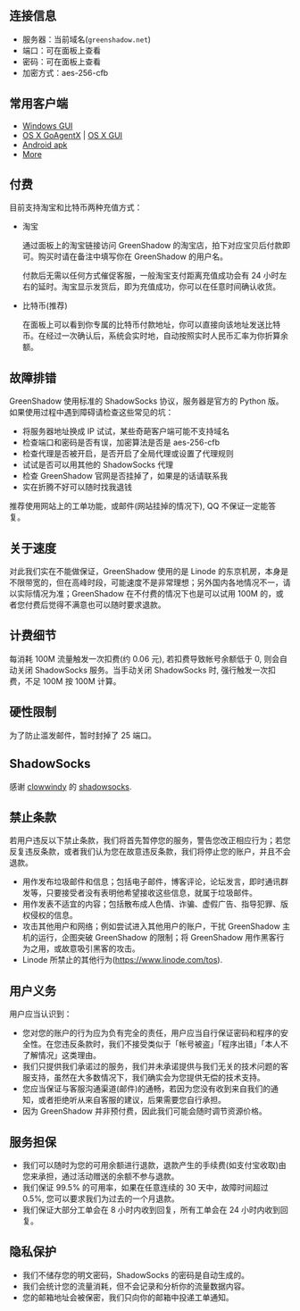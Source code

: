 ## 连接信息

* 服务器：当前域名(`greenshadow.net`)
* 端口：可在面板上查看
* 密码：可在面板上查看
* 加密方式：aes-256-cfb

## 常用客户端

* [Windows GUI](http://pan.baidu.com/s/1qWry1Co)
* [OS X GoAgentX](http://pan.baidu.com/s/1xWGyE) | [OS X GUI](http://pan.baidu.com/s/1i3va6ZN)
* [Android apk](http://pan.baidu.com/s/1sjjUTgL)
* [More](http://shadowsocks.org/en/download/clients.html)

## 付费
目前支持淘宝和比特币两种充值方式：

* 淘宝

    通过面板上的淘宝链接访问 GreenShadow 的淘宝店，拍下对应宝贝后付款即可。购买时请在备注中填写你在 GreenShadow 的用户名。

    付款后无需以任何方式催促客服，一般淘宝支付距离充值成功会有 24 小时左右的延时。淘宝显示发货后，即为充值成功，你可以在任意时间确认收货。

* 比特币(推荐)

    在面板上可以看到你专属的比特币付款地址，你可以直接向该地址发送比特币。在经过一次确认后，系统会实时地，自动按照实时人民币汇率为你折算余额。

## 故障排错

GreenShadow 使用标准的 ShadowSocks 协议，服务器是官方的 Python 版。如果使用过程中遇到障碍请检查这些常见的坑：

* 将服务器地址换成 IP 试试，某些奇葩客户端可能不支持域名
* 检查端口和密码是否有误，加密算法是否是 aes-256-cfb
* 检查代理是否被开启，是否开启了全局代理或设置了代理规则
* 试试是否可以用其他的 ShadowSocks 代理
* 检查 GreenShadow 官网是否挂掉了，如果是的话请联系我
* 实在折腾不好可以随时找我退钱

推荐使用网站上的工单功能，或邮件(网站挂掉的情况下), QQ 不保证一定能答复。

## 关于速度
对此我们实在不能做保证，GreenShadow 使用的是 Linode 的东京机房，本身是不限带宽的，但在高峰时段，可能速度不是非常理想；另外国内各地情况不一，请以实际情况为准；GreenShadow 在不付费的情况下也是可以试用 100M 的，或者您付费后觉得不满意也可以随时要求退款。

## 计费细节
每消耗 100M 流量触发一次扣费(约 0.06 元), 若扣费导致帐号余额低于 0, 则会自动关闭 ShadowSocks 服务。当手动关闭 ShadowSocks 时, 强行触发一次扣费，不足 100M 按 100M 计算。

## 硬性限制
为了防止滥发邮件，暂时封掉了 25 端口。

## ShadowSocks
感谢 [clowwindy](https://github.com/clowwindy) 的 [shadowsocks](https://github.com/clowwindy/shadowsocks).

## 禁止条款
若用户违反以下禁止条款，我们将首先暂停您的服务，警告您改正相应行为；若您反复违反条款，或者我们认为您在故意违反条款，我们将停止您的账户，并且不会退款。

* 用作发布垃圾邮件和信息；包括电子邮件，博客评论，论坛发言，即时通讯群发等，只要接受者没有表明他希望接收这些信息，就属于垃圾邮件。
* 用作发表不适宜的内容；包括散布成人色情、诈骗、虚假广告、指导犯罪、版权侵权的信息。
* 攻击其他用户和网络；例如尝试进入其他用户的账户，干扰 GreenShadow 主机的运行，企图突破 GreenShadow 的限制；将 GreenShadow 用作黑客行为之用，或故意吸引黑客的攻击。
* Linode 所禁止的其他行为(<https://www.linode.com/tos>).

## 用户义务

用户应当认识到：

* 您对您的账户的行为应为负有完全的责任，用户应当自行保证密码和程序的安全性。在您违反条款时，我们不接受类似于「帐号被盗」「程序出错」「本人不了解情况」这类理由。
* 我们只提供我们承诺过的服务，我们并未承诺提供与我们无关的技术问题的客服支持，虽然在大多数情况下，我们确实会为您提供无偿的技术支持。
* 您应当保证与客服沟通渠道(邮件)的通畅，若因为您没有收到来自我们的通知，或者拒绝听从来自客服的建议，后果需要您自行承担。
* 因为 GreenShadow 并非预付费，因此我们可能会随时调节资源价格。

## 服务担保

* 我们可以随时为您的可用余额进行退款，退款产生的手续费(如支付宝收取)由您来承担，通过活动赠送的余额不参与退款。
* 我们保证 99.5% 的可用率，如果在任意连续的 30 天中，故障时间超过 0.5%, 您可以要求我们为过去的一个月退款。
* 我们保证大部分工单会在 8 小时内收到回复，所有工单会在 24 小时内收到回复。

## 隐私保护

* 我们不储存您的明文密码，ShadowSocks 的密码是自动生成的。
* 我们会统计您的流量消耗，但不会记录和分析你的流量数据内容。
* 您的邮箱地址会被保密，我们只向你的邮箱中投递工单通知。
